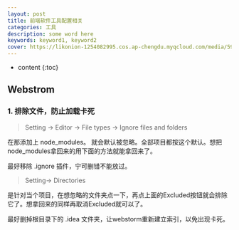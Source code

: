 ```yaml
---
layout: post
title: 前端软件工具配置相关
categories: 工具
description: some word here
keywords: keyword1, keyword2
cover: https://likonion-1254082995.cos.ap-chengdu.myqcloud.com/media/59183920gw1epduv9a3gzj20rs0m8ago.jpg
---
```

* content
{:toc}
## Webstrom
### 1. 排除文件，防止加载卡死
>  Setting -> Editor -> File types -> Ignore files and folders

在那添加上 node_modules。 就会默认被忽略。全部项目都按这个默认。想把node_modules拿回来的用下面的方法就能拿回来了。

最好移除 .ignore 插件，宁可删错不能放过。

> Setting-> Directories

是针对当个项目，在想忽略的文件夹点一下，再点上面的Excluded按钮就会排除它了。想拿回来的同样再取消Excluded就可以了。

最好删掉根目录下的 .idea 文件夹，让webstorm重新建立索引，以免出现卡死。


